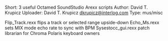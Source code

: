 Short:    3 useful Octamed SoundStudio Arexx scripts
Author:   David T. Krupicz
Uploader: David T. Krupicz <dkrupicz@interlog.com>
Type:     mus/misc

Flip_Track.rexx      flips a track or selected range upside-down
Echo_Ms.rexx         sets MIX mode echo rate to sync with BPM
Sysestocc_gui.rexx   patch librarian for Chroma Polaris keyboard owners

